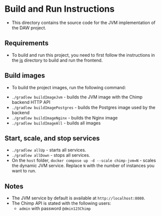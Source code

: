 # Build and Run Instructions

- This directory contains the source code for the JVM implementation of the DAW project.

## Requirements
- To build and run this project, you need to first follow the instructions in the [js](../js/README.md) directory to build and run the frontend.

## Build images
- To build the project images, run the following command:
* `./gradlew buildImageJvm` - builds the JVM image with the Chimp backend HTTP API
* `./gradlew buildImagePostgres` - builds the Postgres image used by the backend
* `./gradlew buildImageNginx` - builds the Nginx image
* `./gradlew buildImageAll` - builds all images


## Start, scale, and stop services
* `./gradlew allUp` - starts all services.
* `./gradlew allDown` - stops all services.
* On the `host` folder, `docker compose up -d --scale chimp-jvm=N` - scales the dynamic JVM service. Replace `N` with the number of instances you want to run.


## Notes
- The JVM service by default is available at `http://localhost:8080`.
- The Chimp API is stated with the following users:
  - `admin` with password `@dmin123Chimp`